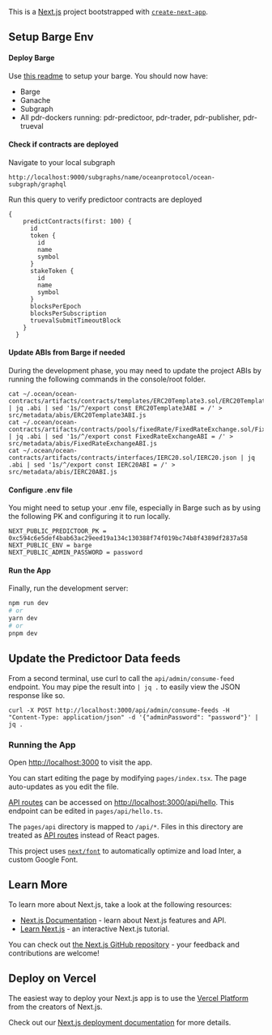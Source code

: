 This is a [Next.js](https://nextjs.org/) project bootstrapped with [`create-next-app`](https://github.com/vercel/next.js/tree/canary/packages/create-next-app).

## Setup Barge Env

#### Deploy Barge
Use [this readme](https://github.com/oceanprotocol/pdr-trueval/blob/main/README_local_full_flow.md#full-barge) to setup your barge.
You should now have:
- Barge
- Ganache
- Subgraph
- All pdr-dockers running: pdr-predictoor, pdr-trader, pdr-publisher, pdr-trueval


<!-- #### Copy the address.json file into metadata
// Use sed to update address.json rather than copying things manually

At this point, you may need to copy the address from your local system `~/.ocean/ocean-contracts/` to this projects `src/metadata/` folder.

```
$ cp ~/.ocean/ocean-contracts/artifacts/address.json src/metadata/
``` -->

#### Check if contracts are deployed
Navigate to your local subgraph
```
http://localhost:9000/subgraphs/name/oceanprotocol/ocean-subgraph/graphql
```

Run this query to verify predictoor contracts are deployed
```
{
    predictContracts(first: 100) {
      id
      token {
        id
        name
        symbol
      }
      stakeToken {
        id
        name
        symbol
      }
      blocksPerEpoch
      blocksPerSubscription
      truevalSubmitTimeoutBlock
    }
  }
```

#### Update ABIs from Barge if needed
During the development phase, you may need to update the project ABIs by running the following commands in the console/root folder.

```
cat ~/.ocean/ocean-contracts/artifacts/contracts/templates/ERC20Template3.sol/ERC20Template3.json | jq .abi | sed '1s/^/export const ERC20Template3ABI = /' > src/metadata/abis/ERC20Template3ABI.js
cat ~/.ocean/ocean-contracts/artifacts/contracts/pools/fixedRate/FixedRateExchange.sol/FixedRateExchange.json | jq .abi | sed '1s/^/export const FixedRateExchangeABI = /' > src/metadata/abis/FixedRateExchangeABI.js
cat ~/.ocean/ocean-contracts/artifacts/contracts/interfaces/IERC20.sol/IERC20.json | jq .abi | sed '1s/^/export const IERC20ABI = /' > src/metadata/abis/IERC20ABI.js
```

#### Configure .env file

You might need to setup your .env file, especially in Barge such as by using the following PK and configuring it to run locally.
```
NEXT_PUBLIC_PREDICTOOR_PK = 0xc594c6e5def4bab63ac29eed19a134c130388f74f019bc74b8f4389df2837a58
NEXT_PUBLIC_ENV = barge
NEXT_PUBLIC_ADMIN_PASSWORD = password
``` 

#### Run the App

Finally, run the development server:

```bash
npm run dev
# or
yarn dev
# or
pnpm dev
```

## Update the Predictoor Data feeds

From a second terminal, use curl to call the `api/admin/consume-feed` endpoint. You may pipe the result into `| jq .` to easily view the JSON response like so.

```
curl -X POST http://localhost:3000/api/admin/consume-feeds -H "Content-Type: application/json" -d '{"adminPassword": "password"}' | jq .
```

### Running the App

Open [http://localhost:3000](http://localhost:3000) to visit the app.

You can start editing the page by modifying `pages/index.tsx`. The page auto-updates as you edit the file.

[API routes](https://nextjs.org/docs/api-routes/introduction) can be accessed on [http://localhost:3000/api/hello](http://localhost:3000/api/hello). This endpoint can be edited in `pages/api/hello.ts`.

The `pages/api` directory is mapped to `/api/*`. Files in this directory are treated as [API routes](https://nextjs.org/docs/api-routes/introduction) instead of React pages.

This project uses [`next/font`](https://nextjs.org/docs/basic-features/font-optimization) to automatically optimize and load Inter, a custom Google Font.

## Learn More

To learn more about Next.js, take a look at the following resources:

- [Next.js Documentation](https://nextjs.org/docs) - learn about Next.js features and API.
- [Learn Next.js](https://nextjs.org/learn) - an interactive Next.js tutorial.

You can check out [the Next.js GitHub repository](https://github.com/vercel/next.js/) - your feedback and contributions are welcome!

## Deploy on Vercel

The easiest way to deploy your Next.js app is to use the [Vercel Platform](https://vercel.com/new?utm_medium=default-template&filter=next.js&utm_source=create-next-app&utm_campaign=create-next-app-readme) from the creators of Next.js.

Check out our [Next.js deployment documentation](https://nextjs.org/docs/deployment) for more details.
